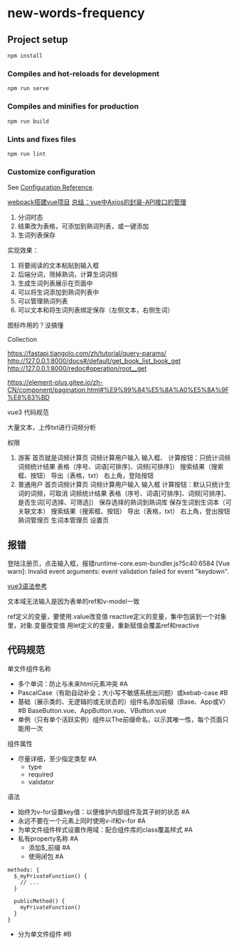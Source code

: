 # new-words-frequency

## Project setup
```
npm install
```

### Compiles and hot-reloads for development
```
npm run serve
```

### Compiles and minifies for production
```
npm run build
```

### Lints and fixes files
```
npm run lint
```

### Customize configuration
See [Configuration Reference](https://cli.vuejs.org/config/).


[webpack搭建vue项目](https://www.jianshu.com/p/d56425fc6c23)
[总结：vue中Axios的封装-API接口的管理](https://www.jianshu.com/p/5e578b046577)


1. 分词时态
2. 结果改为表格，可添加到熟词列表，或一键添加
3. 生词列表保存

实现效果：
1. 将要阅读的文本粘贴到输入框
2. 后端分词，筛掉熟词，计算生词词频
3. 生成生词列表展示在页面中
4. 可以将生词添加到熟词列表中
5. 可以管理熟词列表
6. 可以文本和将生词列表绑定保存（左侧文本，右侧生词）



图标咋用的？没搞懂

Collection

<el-icon><folder-add /></el-icon>
<el-icon><plus /></el-icon>





https://fastapi.tiangolo.com/zh/tutorial/query-params/
http://127.0.0.1:8000/docs#/default/get_book_list_book_get
http://127.0.0.1:8000/redoc#operation/root__get


https://element-plus.gitee.io/zh-CN/component/pagination.html#%E9%99%84%E5%8A%A0%E5%8A%9F%E8%83%BD


vue3
代码规范

大量文本，上传txt进行词频分析


权限
1. 游客
	首页就是词频计算页
		词频计算用户输入
			输入框、
			计算按钮：只统计词频
		词频统计结果
			表格（序号、词语[可排序]、词频[可排序]）
			搜索结果（搜索框、按钮）
			导出（表格，txt）
		右上角，登陆按钮
2. 普通用户
	首页词频计算页
		词频计算用户输入
			输入框
			计算按钮：默认只统计生词的词频，可取消
		词频统计结果
			表格（序号、词语[可排序]、词频[可排序]、是否生词[可选择、可筛选]）
			保存选择的熟词到熟词库
			保存生词到生词本（可关联文本）
			搜索结果（搜索框、按钮）
			导出（表格，txt）
		右上角，登出按钮
	熟词管理页
	生词本管理页
	设置页



报错
- 
登陆注册页，点击输入框，报错runtime-core.esm-bundler.js?5c40:6584
[Vue warn]: Invalid event arguments: event validation failed for event "keydown".




[vue3语法参考](https://juejin.cn/post/7031086963214483492)


文本域无法输入是因为表单的ref和v-model一致

ref定义的变量，要使用.value改变值
reactive定义的变量，集中包装到一个对象里，对象.变量改变值
用let定义的变量，重新赋值会覆盖ref和reactive


## 代码规范
单文件组件名称
- 多个单词：防止与未来html元素冲突 #A
- PascalCase（有助自动补全；大小写不敏感系统出问题）或kebab-case #B
- 基础（展示类的、无逻辑的或无状态的）组件名添加前缀（Base、App或V） #B
  BaseButton.vue、AppButton.vue、VButton.vue
- 单例（只有单个活跃实例）组件以The前缀命名，以示其唯一性，每个页面只能用一次


组件属性
- 尽量详细，至少指定类型 #A
  - type
  - required
  - validator

语法
- 始终为v-for设置key值：以便维护内部组件及其子树的状态 #A
- 永远不要在一个元素上同时使用v-if和v-for #A
- 为单文件组件样式设置作用域：配合组件库的class覆盖样式 #A
- 私有property名称 #A
  - 添加$_前缀 #A
  - 使用闭包 #A
```
methods: {
  $_myPrivateFunction() {
    // ...
  }

  publicMethod() {
    myPrivateFunction()
  }
}
```
- 分为单文件组件 #B